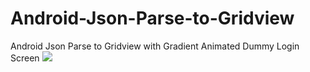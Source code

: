 # Android-Json-Parse-to-Gridview
Android Json Parse to Gridview with Gradient Animated Dummy Login Screen
<img src=https://github.com/sinansa91/Android-Json-Parse-to-Gridview/upload/master/app/src/main/res/drawable/1.PNG>
